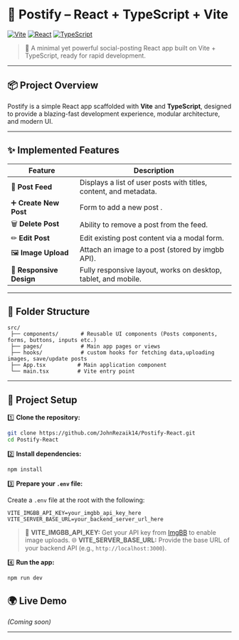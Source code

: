 # 🌟 Postify – React + TypeScript + Vite

[![Vite](https://img.shields.io/badge/Vite-%23646CFF?style=for-the-badge\&logo=vite\&logoColor=white)](https://vitejs.dev/)
[![React](https://img.shields.io/badge/React-%2361DAFB?style=for-the-badge\&logo=react\&logoColor=black)](https://react.dev/)
[![TypeScript](https://img.shields.io/badge/TypeScript-%23007ACC?style=for-the-badge\&logo=typescript\&logoColor=white)](https://www.typescriptlang.org/)

> 🚀 A minimal yet powerful social-posting React app built on Vite + TypeScript, ready for rapid development.

---

## 📦 Project Overview

Postify is a simple React app scaffolded with **Vite** and **TypeScript**, designed to provide a blazing-fast development experience, modular architecture, and modern UI.

---

## ✨ Implemented Features

| Feature                             | Description                                                           |
| ----------------------------------- | --------------------------------------------------------------------- |
| 🔄 **Post Feed**                    | Displays a list of user posts with titles, content, and metadata.     |
| ➕ **Create New Post**               | Form to add a new post .         |
| 🗑 **Delete Post**                  | Ability to remove a post from the feed.                               |
| ✏ **Edit Post**                     | Edit existing post content via a modal form.                |
| 🖼 **Image Upload**                 | Attach an image to a post (stored by imgbb API).           |
| 🚀 **Responsive Design**            | Fully responsive layout, works on desktop, tablet, and mobile.        |
---

## 📁 Folder Structure

```plaintext
src/
 ├── components/       # Reusable UI components (Posts components, forms, buttons, inputs etc.)
 ├── pages/            # Main app pages or views
 ├── hooks/            # custom hooks for fetching data,uploading images, save/update posts
 ├── App.tsx          # Main application component
 └── main.tsx         # Vite entry point
```


---

## 📂 Project Setup

1️⃣ **Clone the repository:**

```bash
git clone https://github.com/JohnRezaik14/Postify-React.git
cd Postify-React
```

2️⃣ **Install dependencies:**

```bash
npm install
```

3️⃣ **Prepare your `.env` file:**

Create a `.env` file at the root with the following:

```env
VITE_IMGBB_API_KEY=your_imgbb_api_key_here
VITE_SERVER_BASE_URL=your_backend_server_url_here
```

> 🔑 **VITE\_IMGBB\_API\_KEY:** Get your API key from [ImgBB](https://api.imgbb.com/) to enable image uploads.
> 🌐 **VITE\_SERVER\_BASE\_URL:** Provide the base URL of your backend API (e.g., `http://localhost:3000`).

4️⃣ **Run the app:**

```bash
npm run dev
```

## 🌍 Live Demo

*(Coming soon)*

---



